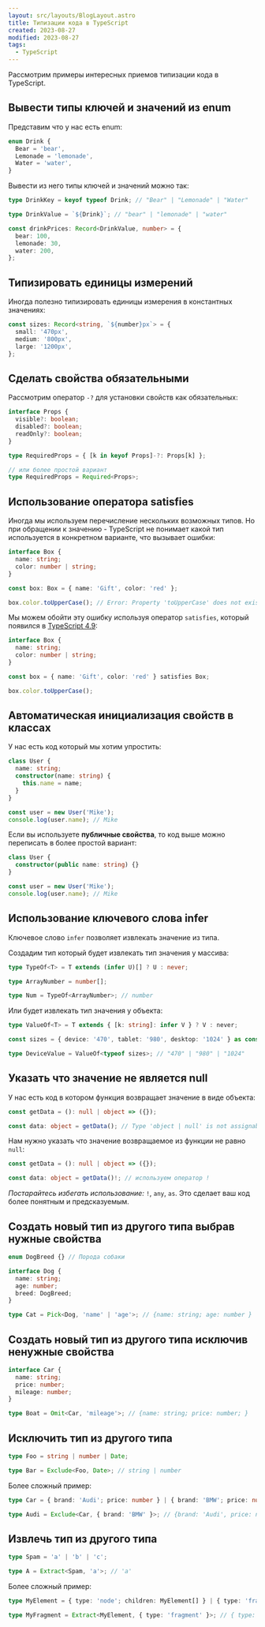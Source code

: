 ```yaml
---
layout: src/layouts/BlogLayout.astro
title: Типизации кода в TypeScript
created: 2023-08-27
modified: 2023-08-27
tags:
  - TypeScript
---
```


Рассмотрим примеры интересных приемов типизации кода в TypeScript.

## Вывести типы ключей и значений из enum

Представим что у нас есть enum:

```typescript
enum Drink {
  Bear = 'bear',
  Lemonade = 'lemonade',
  Water = 'water',
}
```

Вывести из него типы ключей и значений можно так:

```typescript
type DrinkKey = keyof typeof Drink; // "Bear" | "Lemonade" | "Water"

type DrinkValue = `${Drink}`; // "bear" | "lemonade" | "water"

const drinkPrices: Record<DrinkValue, number> = {
  bear: 100,
  lemonade: 30,
  water: 200,
};
```

## Типизировать единицы измерений

Иногда полезно типизировать единицы измерения в константных значениях:

```typescript
const sizes: Record<string, `${number}px`> = {
  small: '470px',
  medium: '800px',
  large: '1200px',
};
```

## Сделать свойства обязательными

Рассмотрим оператор `-?` для установки свойств как обязательных:

```typescript
interface Props {
  visible?: boolean;
  disabled?: boolean;
  readOnly?: boolean;
}

type RequiredProps = { [k in keyof Props]-?: Props[k] };

// или более простой вариант
type RequiredProps = Required<Props>;
```

## Использование оператора satisfies

Иногда мы используем перечисление нескольких возможных типов. Но при обращении к значению - TypeScript не понимает какой тип используется в конкретном варианте, что вызывает ошибки:

```typescript
interface Box {
  name: string;
  color: number | string;
}

const box: Box = { name: 'Gift', color: 'red' };

box.color.toUpperCase(); // Error: Property 'toUpperCase' does not exist on type 'string | number'.
```

Мы можем обойти эту ошибку используя оператор `satisfies`, который появился в [TypeScript 4.9](https://www.typescriptlang.org/docs/handbook/release-notes/typescript-4-9.html#the-satisfies-operator):

```typescript
interface Box {
  name: string;
  color: number | string;
}

const box = { name: 'Gift', color: 'red' } satisfies Box;

box.color.toUpperCase();
```

## Автоматическая инициализация свойств в классах

У нас есть код который мы хотим упростить:

```typescript
class User {
  name: string;
  constructor(name: string) {
    this.name = name;
  }
}

const user = new User('Mike');
console.log(user.name); // Mike
```

Если вы используете **публичные свойства**, то код выше можно переписать в более простой вариант:

```typescript
class User {
  constructor(public name: string) {}
}

const user = new User('Mike');
console.log(user.name); // Mike
```

## Использование ключевого слова infer

Ключевое слово `infer` позволяет извлекать значение из типа.

Создадим тип который будет извлекать тип значения у массива:

```typescript
type TypeOf<T> = T extends (infer U)[] ? U : never;

type ArrayNumber = number[];

type Num = TypeOf<ArrayNumber>; // number
```

Или будет извлекать тип значения у объекта:

```typescript
type ValueOf<T> = T extends { [k: string]: infer V } ? V : never;

const sizes = { device: '470', tablet: '980', desktop: '1024' } as const;

type DeviceValue = ValueOf<typeof sizes>; // "470" | "980" | "1024"
```

## Указать что значение не является null

У нас есть код в котором функция возвращает значение в виде объекта:

```typescript
const getData = (): null | object => ({});

const data: object = getData(); // Type 'object | null' is not assignable to type 'object'
```

Нам нужно указать что значение возвращаемое из функции не равно `null`:

```typescript
const getData = (): null | object => ({});

const data: object = getData()!; // используем оператор !
```

_Постарайтесь избегать использование:_ `!`, `any`, `as`. Это сделает ваш код более понятным и предсказуемым.

## Создать новый тип из другого типа выбрав нужные свойства

```typescript
enum DogBreed {} // Порода собаки

interface Dog {
  name: string;
  age: number;
  breed: DogBreed;
}

type Cat = Pick<Dog, 'name' | 'age'>; // {name: string; age: number }
```

## Создать новый тип из другого типа исключив ненужные свойства

```typescript
interface Car {
  name: string;
  price: number;
  mileage: number;
}

type Boat = Omit<Car, 'mileage'>; // {name: string; price: number; }
```

## Исключить тип из другого типа

```typescript
type Foo = string | number | Date;

type Bar = Exclude<Foo, Date>; // string | number
```

Более сложный пример:

```typescript
type Car = { brand: 'Audi'; price: number } | { brand: 'BMW'; price: number };

type Audi = Exclude<Car, { brand: 'BMW' }>; // {brand: 'Audi', price: number}
```

## Извлечь тип из другого типа

```typescript
type Spam = 'a' | 'b' | 'c';

type A = Extract<Spam, 'a'>; // 'a'
```

Более сложный пример:

```typescript
type MyElement = { type: 'node'; children: MyElement[] } | { type: 'fragment'; children: MyElement[] };

type MyFragment = Extract<MyElement, { type: 'fragment' }>; // { type: 'fragment', children: MyElement[] }
```
